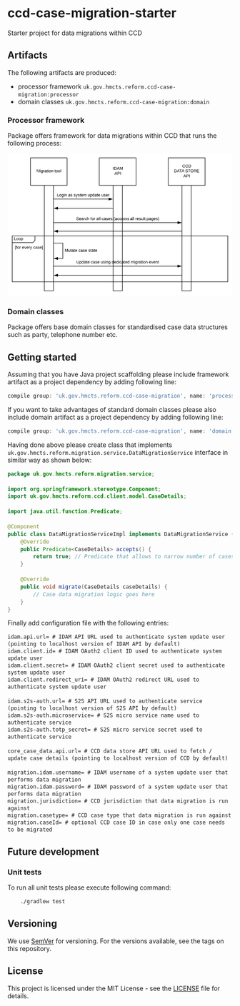 # ccd-case-migration-starter

Starter project for data migrations within CCD

## Artifacts

The following artifacts are produced:

- processor framework `uk.gov.hmcts.reform.ccd-case-migration:processor`
- domain classes `uk.gov.hmcts.reform.ccd-case-migration:domain`

### Processor framework

Package offers framework for data migrations within CCD that runs the following process:

![diagram](docs/process.png)

### Domain classes

Package offers base domain classes for standardised case data structures such as party, telephone number etc.  

## Getting started

Assuming that you have Java project scaffolding please include framework artifact as a project dependency by adding following line:

```groovy
compile group: 'uk.gov.hmcts.reform.ccd-case-migration', name: 'processor', version: '1.1.0'
```

If you want to take advantages of standard domain classes please also include domain artifact as a project dependency by adding following line:

```groovy
compile group: 'uk.gov.hmcts.reform.ccd-case-migration', name: 'domain', version: '1.1.0'
```

Having done above please create class that implements `uk.gov.hmcts.reform.migration.service.DataMigrationService` interface in similar way as shown below:

```java
package uk.gov.hmcts.reform.migration.service;

import org.springframework.stereotype.Component;
import uk.gov.hmcts.reform.ccd.client.model.CaseDetails;

import java.util.function.Predicate;

@Component
public class DataMigrationServiceImpl implements DataMigrationService {
    @Override
    public Predicate<CaseDetails> accepts() {
        return true; // Predicate that allows to narrow number of cases that gets migrated
    }

    @Override
    public void migrate(CaseDetails caseDetails) {
        // Case data migration logic goes here
    }
}
```

Finally add configuration file with the following entries:

```properties
idam.api.url= # IDAM API URL used to authenticate system update user (pointing to localhost version of IDAM API by default)
idam.client.id= # IDAM OAuth2 client ID used to authenticate system update user
idam.client.secret= # IDAM OAuth2 client secret used to authenticate system update user
idam.client.redirect_uri= # IDAM OAuth2 redirect URL used to authenticate system update user

idam.s2s-auth.url= # S2S API URL used to authenticate service (pointing to localhost version of S2S API by default)
idam.s2s-auth.microservice= # S2S micro service name used to authenticate service
idam.s2s-auth.totp_secret= # S2S micro service secret used to authenticate service

core_case_data.api.url= # CCD data store API URL used to fetch / update case details (pointing to localhost version of CCD by default)

migration.idam.username= # IDAM username of a system update user that performs data migration
migration.idam.password= # IDAM password of a system update user that performs data migration
migration.jurisdiction= # CCD jurisdiction that data migration is run against
migration.casetype= # CCD case type that data migration is run against
migration.caseId= # optional CCD case ID in case only one case needs to be migrated
```

## Future development

### Unit tests

To run all unit tests please execute following command:

```bash
    ./gradlew test
```

## Versioning

We use [SemVer](http://semver.org/) for versioning. For the versions available, see the tags on this repository.

## License

This project is licensed under the MIT License - see the [LICENSE](LICENSE) file for details.
